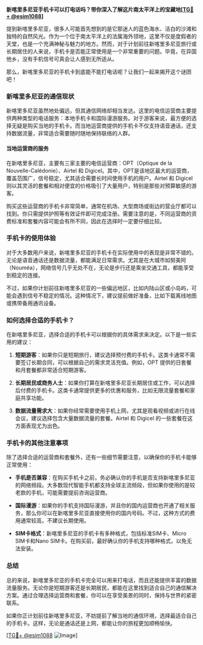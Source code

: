 **新喀里多尼亚手机卡可以打电话吗？带你深入了解这片南太平洋上的宝藏地[[TG💪+ @esim1088](https://t.me/s/esim1088)]**

提到新喀里多尼亚，很多人可能首先想到的是它那迷人的蓝色海水、洁白的沙滩和独特的自然风光。作为一个位于南太平洋上的法属海外领地，这里不仅是度假者的天堂，也是一个充满神秘与魅力的地方。然而，对于计划前往新喀里多尼亚旅行或长期居住的人来说，手机卡是否能正常使用是一个非常重要的问题。毕竟，在异国他乡，没有手机信号可真会让人感到无所适从。

那么，新喀里多尼亚的手机卡到底能不能打电话呢？让我们一起来揭开这个谜团吧！

### 新喀里多尼亚的通信现状

新喀里多尼亚虽然地处偏远，但其通信网络却相当发达。这里的电信运营商主要提供两种类型的电话服务：本地手机卡和国际漫游服务。对于游客来说，最方便的选择无疑是购买当地的手机卡。而当地运营商提供的手机卡不仅支持语音通话，还支持数据流量，非常适合需要随时随地保持联络的人群。

#### 当地运营商的服务

在新喀里多尼亚，主要有三家主要的电信运营商：OPT（Optique de la Nouvelle-Calédonie）、Airtel 和 Digicel。其中，OPT是该地区最大的运营商，覆盖范围广，信号稳定，尤其适合需要长时间使用手机的用户。Airtel 和 Digicel 则以其灵活的套餐和相对便宜的价格吸引了大量用户，特别是那些对预算敏感的游客。

购买这些运营商的手机卡非常简单，通常在机场、大型商场或街边的营业厅都可以找到。你只需提供护照等有效证件即可完成注册。需要注意的是，不同运营商的资费标准和套餐内容可能会有所不同，因此在选择时一定要仔细比较。

### 手机卡的使用体验

对于大多数用户来说，新喀里多尼亚的手机卡在实际使用中的表现是非常不错的。无论是语音通话还是数据流量，都能满足日常需求。尤其是在大城市如努美阿（Nouméa），网络信号几乎无处不在，无论是步行还是乘坐交通工具，都能享受到稳定的连接。

不过，如果你计划前往新喀里多尼亚的一些偏远地区，比如内陆山区或小岛屿，可能会遇到信号不稳定的情况。这种情况下，建议提前做好准备，比如下载离线地图或携带备用通讯设备。

### 如何选择合适的手机卡？

在新喀里多尼亚，选择合适的手机卡可以根据你的具体需求来决定。以下是一些实用的建议：

1. **短期游客**：如果你只是短期旅行，建议选择预付费的手机卡。这类卡通常不需要签订长期合同，可以根据自己的需求灵活充值。例如，OPT 提供的日套餐和月套餐都非常适合短期游客。
   
2. **长期居民或商务人士**：如果你打算在新喀里多尼亚长期居住或工作，可以选择后付费的手机卡。这类卡通常提供更多的优惠和服务，比如无限流量套餐和家庭共享功能。

3. **数据流量需求大**：如果你经常需要使用手机上网，尤其是观看视频或进行在线会议，建议选择包含大量数据流量的套餐。Airtel 和 Digicel 的一些套餐在这方面表现尤为出色。

### 手机卡的其他注意事项

除了选择合适的运营商和套餐外，还有一些细节需要注意，以确保你的手机卡能够正常使用：

- **手机是否兼容**：在购买手机卡之前，务必确认你的手机是否支持新喀里多尼亚的网络频段。大多数现代智能手机都支持全球主流频段，但如果你使用的是较老款的手机，可能需要提前咨询运营商。
  
- **国际漫游**：如果你的手机支持国际漫游，并且你的国内运营商也开通了相关服务，那么你可以在新喀里多尼亚直接使用你的国内号码。不过，这种方式的费用通常较高，不建议长期使用。

- **SIM卡格式**：新喀里多尼亚的手机卡有多种格式，包括标准SIM卡、Micro SIM卡和Nano SIM卡。在购买前，最好确认你的手机支持哪种格式，以免无法安装。

### 总结

总的来说，新喀里多尼亚的手机卡完全可以用来打电话，而且还能提供丰富的数据流量服务。无论你是短期游客还是长期居民，都能在这里找到适合自己的通信解决方案。通过合理选择运营商和套餐，你可以在享受美景的同时，保持与世界的紧密联系。

如果你正计划前往新喀里多尼亚，不妨提前了解当地的通信环境，选择最适合自己的手机卡。这样，无论是通话还是上网，都能让你的旅程更加顺畅愉快。

[[TG💪+ @esim1088](https://t.me/s/esim1088) ![Image](https://i.postimg.cc/4NQfJmqS/Snipaste-2025-05-13-00-14-12.png)]
